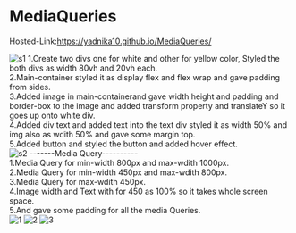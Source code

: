 # MediaQueries
Hosted-Link:https://yadnika10.github.io/MediaQueries/

![s1](https://github.com/yadnika10/MediaQueries/assets/122971264/12eaaf95-66a6-41b6-8da5-31326fac5d58)
1.Create two divs one for white and other for yellow color, Styled the both divs as width 80vh and 20vh each.<br>
2.Main-container styled it as display flex and flex wrap and gave padding from sides.<br>
3.Added image in main-containerand gave width height and padding and border-box to the image and added transform property and translateY so it goes up onto white div.<br>
4.Added div text and added text into the text div styled it as width 50% and img also as wdith 50% and gave some margin top.<br>
5.Added button and styled the button and added hover effect.<br>
![s2](https://github.com/yadnika10/MediaQueries/assets/122971264/cab47ed1-8171-46e7-b4b2-c20544a68a52)
-------Media Query----------<br>
1.Media Query for min-width 800px and max-wdith 1000px.<br>
2.Media Query for min-width 450px and max-wdith 800px.<br>
3.Media Query for max-wdith 450px.<br>
4.Image width and Text with for 450 as 100% so it takes whole screen space.<br>
5.And gave some padding for all the media Queries.<br>
![1](https://github.com/yadnika10/MediaQueries/assets/122971264/096ccbed-886a-41a1-a8fc-c6ca7a8c25ea)
![2](https://github.com/yadnika10/MediaQueries/assets/122971264/17effd69-a86b-41f3-8d56-11dc0ee1c0a2)
![3](https://github.com/yadnika10/MediaQueries/assets/122971264/6a817e49-985e-473e-8427-fd6460116e46)
